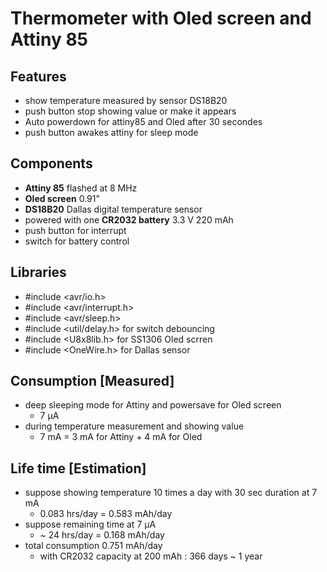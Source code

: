 # Thermometer with Oled screen and Attiny 85

## Features
  - show temperature measured by sensor DS18B20
  - push button stop showing value or make it appears
  - Auto powerdown for attiny85 and Oled after 30 secondes
  - push button awakes attiny for sleep mode
  
## Components
  - **Attiny 85** flashed at 8 MHz
  - **Oled screen** 0.91"
  - **DS18B20** Dallas digital temperature sensor
  - powered with one **CR2032 battery** 3.3 V 220 mAh
  - push button for interrupt
  - switch for battery control
  
## Libraries
  - #include <avr/io.h>
  - #include <avr/interrupt.h>
  - #include <avr/sleep.h>
  - #include <util/delay.h> for switch debouncing
  - #include <U8x8lib.h> for SS1306 Oled scrren
  - #include <OneWire.h> for Dallas sensor

  
## Consumption [Measured]
  - deep sleeping mode for Attiny and powersave for Oled screen
    - 7 µA
  - during temperature measurement and showing value
    - 7 mA = 3 mA for Attiny + 4 mA for Oled
    
## Life time [Estimation]
  - suppose showing temperature 10 times a day with 30 sec duration at 7 mA
    - 0.083 hrs/day = 0.583 mAh/day
  - suppose remaining time at 7 µA
    - ~ 24 hrs/day = 0.168 mAh/day
  - total consumption 0.751 mAh/day
    - with CR2032 capacity at 200 mAh : 366 days ~ 1 year
    
